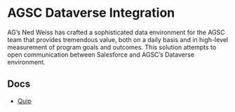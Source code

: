 # AGSC Dataverse Integration

AG’s Ned Weiss has crafted a sophisticated data environment for the AGSC team that provides tremendous value, both on a daily basis and in high-level measurement of program goals and outcomes. This solution attempts to open communication between Salesforce and AGSC’s Dataverse environment.

## Docs

- [Quip](https://quip.com/y1f4AWHmJaXO/AGSC-Dataverse-Integration)
